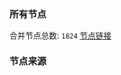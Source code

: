 ### 所有节点
合并节点总数: `1824`
[节点链接](https://raw.githubusercontent.com/rzhy1/11/master/sub/sub_merge_base64.txt)

### 节点来源